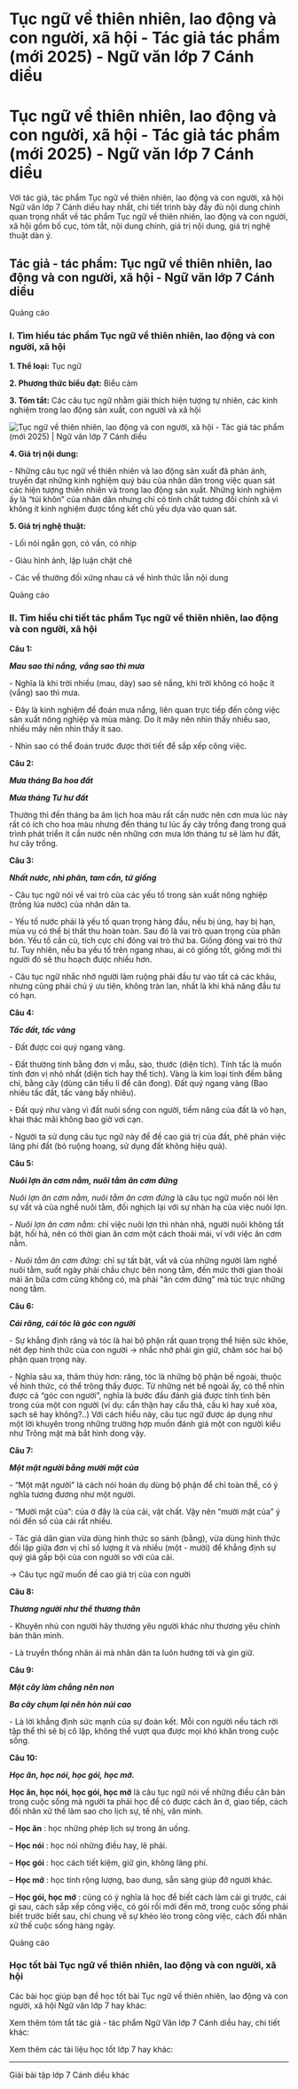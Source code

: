 # Tục ngữ về thiên nhiên, lao động và con người, xã hội - Tác giả tác phẩm (mới 2025) - Ngữ văn lớp 7 Cánh diều

# Tục ngữ về thiên nhiên, lao động và con người, xã hội - Tác giả tác phẩm (mới 2025) - Ngữ văn lớp 7 Cánh diều

Với tác giả, tác phẩm Tục ngữ về thiên nhiên, lao động và con người, xã hội Ngữ văn lớp 7 Cánh diều hay nhất, chi tiết trình bày đầy đủ nội dung chính quan trọng nhất về tác phẩm Tục ngữ về thiên nhiên, lao động và con người, xã hội gồm bố cục, tóm tắt, nội dung chính, giá trị nội dung, giá trị nghệ thuật dàn ý.

## Tác giả - tác phẩm: Tục ngữ về thiên nhiên, lao động và con người, xã hội - Ngữ văn lớp 7 Cánh diều

Quảng cáo

### **I. Tìm hiểu tác phẩm Tục ngữ về thiên nhiên, lao động và con người, xã hội**

**1\. Thể loại:** Tục ngữ

**2\. Phương thức biểu đạt:** Biểu cảm

**3\. Tóm tắt:** Các câu tục ngữ nhằm giải thích hiện tượng tự nhiên, các kinh nghiệm trong lao động sản xuất, con người và xã hội 

![Tục ngữ về thiên nhiên, lao động và con người, xã hội - Tác giả tác phẩm \(mới 2025\) | Ngữ văn lớp 7 Cánh diều](https://vietjack.com/soan-van-lop-7-cd/images/tac-gia-tac-pham-tuc-ngu-ve-thien-nhien-lao-dong-va-con-nguoi-xa-hoi-1.PNG)

**4\. Giá trị nội dung:**

\- Những câu tục ngữ về thiên nhiên và lao động sản xuất đã phản ánh, truyền đạt những kinh nghiệm quý báu của nhân dân trong việc quan sát các hiện tượng thiên nhiên và trong lao động sản xuất. Những kinh nghiệm ấy là “túi khôn” của nhân dân nhưng chỉ có tính chất tương đối chính xã vì không ít kinh nghiệm được tổng kết chủ yếu dựa vào quan sát. 

**5\. Giá trị nghệ thuật:**

\- Lối nói ngắn gọn, có vần, có nhịp 

\- Giàu hình ảnh, lập luận chặt chẽ 

\- Các về thường đối xứng nhau cả về hình thức lẫn nội dung 

Quảng cáo

### **II. Tìm hiểu chi tiết tác phẩm Tục ngữ về thiên nhiên, lao động và con người, xã hội**

**Câu 1:**

**_Mau sao thì nắng, vắng sao thì mưa_**

\- Nghĩa là khi trời nhiều (mau, dày) sao sẽ nắng, khi trời không có hoặc ít (vắng) sao thì mưa. 

\- Đây là kinh nghiệm để đoán mưa nắng, liên quan trực tiếp đến công việc sản xuất nông nghiệp và mùa màng. Do ít mây nên nhìn thấy nhiều sao, nhiều mây nên nhìn thấy ít sao. 

\- Nhìn sao có thể đoán trước được thời tiết để sắp xếp công việc. 

**Câu 2:**

**_Mưa tháng Ba hoa đất_**

**_Mưa tháng Tư hư đất_**

Thường thì đến tháng ba âm lịch hoa màu rất cần nước nên cơn mưa lúc này rất có ích cho hoa màu nhưng đến tháng tư lúc ấy cây trồng đang trong quá trình phát triển ít cần nước nên những cơn mưa lớn tháng tư sẽ làm hư đất, hư cây trồng.

**Câu 3:**

**_Nhất nước, nhì phân, tam cần, tứ giống_**

\- Câu tục ngữ nói về vai trò của các yếu tố trong sản xuất nông nghiệp (trồng lúa nước) của nhân dân ta. 

\- Yếu tố nước phải là yếu tố quan trọng hàng đầu, nếu bị úng, hay bị hạn, mùa vụ có thể bị thất thu hoàn toàn. Sau đó là vai trò quan trọng của phân bón. Yếu tố cần cù, tích cực chỉ đóng vai trò thứ ba. Giống đóng vai trò thứ tư. Tuy nhiên, nếu ba yếu tố trên ngang nhau, ai có giống tốt, giống mới thì người đó sẽ thu hoạch được nhiều hơn. 

\- Câu tục ngữ nhắc nhở người làm ruộng phải đầu tư vào tất cả các khâu, nhưng cũng phải chú ý ưu tiên, không tràn lan, nhất là khi khả năng đầu tư có hạn. 

**Câu 4:**

**_Tấc đất, tấc vàng_**

\- Đất được coi quý ngang vàng. 

\- Đất thường tính bằng đơn vị mẫu, sào, thước (diện tích). Tính tấc là muốn tính đơn vị nhỏ nhất (diện tích hay thể tích). Vàng là kim loại tính đếm bằng chỉ, bằng cây (dùng cân tiểu li để cân đong). Đất quý ngang vàng (Bao nhiêu tấc đất, tấc vàng bấy nhiêu). 

\- Đất quý như vàng vì đất nuôi sống con người, tiềm năng của đất là vô hạn, khai thác mãi không bao giờ vơi cạn. 

\- Người ta sử dụng câu tục ngữ này để đề cao giá trị của đất, phê phán việc lãng phí đất (bỏ ruộng hoang, sử dụng đất không hiệu quả). 

**Câu 5:**

**_Nuôi lợn ăn cơm nằm, nuôi tằm ăn cơm đứng_**

_Nuôi lợn ăn cơm nằm, nuôi tằm ăn cơm đứng_ là câu tục ngữ muốn nói lên sự vất vả của nghề nuôi tằm, đối nghịch lại với sự nhàn hạ của việc nuôi lợn.

_\- Nuôi lợn ăn cơm nằm:_ chỉ việc nuôi lợn thì nhàn nhã, người nuôi không tất bật, hối hả, nên có thời gian ăn cơm một cách thoải mái, ví với việc ăn cơm nằm.

_\- Nuôi tằm ăn cơm đứng:_ chỉ sự tất bật, vất vả của những người làm nghề nuôi tằm, suốt ngày phải chầu chực bên nong tằm, đến mức thời gian thoải mái ăn bữa cơm cũng không có, mà phải "ăn cơm đứng" mà túc trực những nong tằm.

**Câu 6:**

**_Cái răng, cái tóc là góc con người_**

\- Sự khẳng định răng và tóc là hai bộ phận rất quan trọng thể hiện sức khỏe, nét đẹp hình thức của con người → nhắc nhở phải gìn giữ, chăm sóc hai bộ phận quan trọng này. 

\- Nghĩa sâu xa, thâm thúy hơn: răng, tóc là những bộ phận bề ngoài, thuộc về hình thức, có thể trông thấy được. Từ những nét bề ngoài ấy, có thể nhìn được cả “góc con người”, nghĩa là bước đầu đánh giá được tính tình bên trong của một con người (ví dụ: cẩn thận hay cẩu thả, cầu kì hay xuề xòa, sạch sẽ hay không?..) Với cách hiểu này, câu tục ngữ được áp dụng như một lời khuyên trong những trường hợp muốn đánh giá một con người kiểu như Trông mặt mà bắt hình dong vậy. 

**Câu 7:**

**_Một mặt người bằng mười mặt của_**

\- “Một mặt người” là cách nói hoán dụ dùng bộ phận để chỉ toàn thể, có ý nghĩa tương đương như một người. 

\- “Mười mặt của”: của ở đây là của cải, vật chất. Vậy nên “mười mặt của” ý nói đến số của cải rất nhiều. 

\- Tác giả dân gian vừa dùng hình thức so sánh (bằng), vừa dùng hình thức đối lập giữa đơn vị chỉ số lượng ít và nhiều (một - mười) để khẳng định sự quý giá gấp bội của con người so với của cải. 

→ Câu tục ngữ muốn đề cao giá trị của con người 

**Câu 8:**

**_Thương người như thể thương thân_**

\- Khuyên nhủ con người hãy thương yêu người khác như thương yêu chính bản thân mình. 

\- Là truyền thống nhân ái mà nhân dân ta luôn hướng tới và gìn giữ. 

**Câu 9:**

**_Một cây làm chẳng nên non_**

**_Ba cây chụm lại nên hòn núi cao_**

\- Là lời khẳng định sức mạnh của sự đoàn kết. Mỗi con người nếu tách rời tập thể thì sẽ bị cô lập, không thể vượt qua được mọi khó khăn trong cuộc sống. 

**Câu 10:**

**_Học ăn, học nói, học gói, học mở._**

**Học ăn, học nói, học gói, học mở** là câu tục ngữ nói về những điều căn bản trong cuộc sống mà người ta phải học để có được cách ăn ở, giao tiếp, cách đối nhân xử thế làm sao cho lịch sự, tế nhị, văn minh. 

– **Học ăn** : học những phép lịch sự trong ăn uống. 

– **Học nói** : học nói những điều hay, lẽ phải. 

– **Học gói** : học cách tiết kiệm, giữ gìn, không lãng phí. 

– **Học mở** : học tính rộng lượng, bao dung, sẵn sàng giúp đỡ người khác. 

– **Học gói, học mở** : cũng có ý nghĩa là học để biết cách làm cái gì trước, cái gì sau, cách sắp xếp công việc, có gói rồi mới đến mở, trong cuộc sống phải biết trước biết sau, chỉ chung về sự khéo léo trong công việc, cách đối nhân xử thế cuộc sống hàng ngày. 

Quảng cáo

### **Học tốt bài Tục ngữ về thiên nhiên, lao động và con người, xã hội**

Các bài học giúp bạn để học tốt bài Tục ngữ về thiên nhiên, lao động và con người, xã hội Ngữ văn lớp 7 hay khác:

Xem thêm tóm tắt tác giả - tác phẩm Ngữ Văn lớp 7 Cánh diều hay, chi tiết khác:

Xem thêm các tài liệu học tốt lớp 7 hay khác:

* * *

Giải bài tập lớp 7 Cánh diều khác
